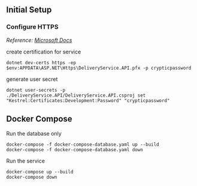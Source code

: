 ## Initial Setup

### Configure HTTPS

_Reference: [Microsoft Docs](https://docs.microsoft.com/en-us/dotnet/core/additional-tools/self-signed-certificates-guide#create-a-self-signed-certificate)_

create certification for service

```
dotnet dev-certs https -ep $env:APPDATA\ASP.NET\Https\DeliveryService.API.pfx -p crypticpassword
```

generate user secret

```
dotnet user-secrets -p ./DeliveryService.API/DeliveryService.API.csproj set "Kestrel:Certificates:Development:Password" "crypticpassword"
```

## Docker Compose

Run the database only

```
docker-compose -f docker-compose-database.yaml up --build
docker-compose -f docker-compose-database.yaml down
```

Run the service

```
docker-compose up --build
docker-compose down
```
